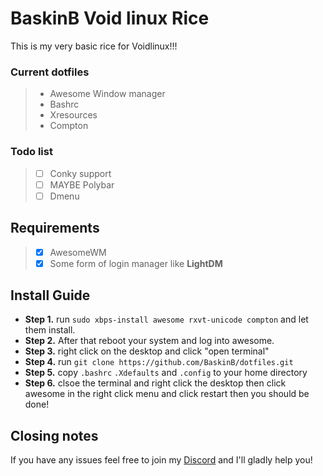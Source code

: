 # BaskinB Void linux Rice
This is my very basic rice for Voidlinux!!!


### Current dotfiles
> * Awesome Window manager
> * Bashrc
> * Xresources
> * Compton

### Todo list
> - [ ] Conky support
> - [ ] MAYBE Polybar
> - [ ] Dmenu


## Requirements
> - [X] AwesomeWM
> - [X] Some form of login manager like **LightDM**

## Install Guide

* **Step 1.** run `sudo xbps-install awesome rxvt-unicode compton` and let them install.
* **Step 2.** After that reboot your system and log into awesome.
* **Step 3.** right click on the desktop and click "open terminal"
* **Step 4.** run `git clone https://github.com/BaskinB/dotfiles.git`
* **Step 5.** copy `.bashrc` `.Xdefaults` and `.config` to your home directory
* **Step 6.** clsoe the terminal and right click the desktop then click awesome in the right click menu and click restart then you should be done!

## Closing notes

If you have any issues feel free to join my [Discord](https://discord.gg/QW2y49K) and I'll gladly help you!

